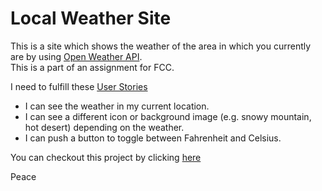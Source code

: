 # Local Weather Site
This is a site which shows the weather of the area in which you currently are by using [Open Weather API](https://openweathermap.org/current#geo).  
This is a part of an assignment for FCC.  

I need to fulfill these [User Stories](https://en.wikipedia.org/wiki/User_story)  
  - I can see the weather in my current location.  
  - I can see a different icon or background image (e.g. snowy mountain, hot desert) depending on the weather.  
  - I can push a button to toggle between Fahrenheit and Celsius.  

You can checkout this project by clicking [here](https://local-weather-b20db.firebaseapp.com/)  

Peace
